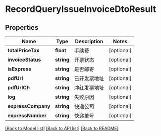# RecordQueryIssueInvoiceDtoResult

## Properties
Name | Type | Description | Notes
------------ | ------------- | ------------- | -------------
**totalPriceTax** | **float** | 手续费 | [optional] 
**invoiceStatus** | **string** | 开票状态 | [optional] 
**isExpress** | **string** | 是否邮寄 | [optional] 
**pdfUrl** | **string** | 已开发票地址 | [optional] 
**pdfUrlCh** | **string** | 冲红发票地址 | [optional] 
**log** | **string** | 失败原因 | [optional] 
**expressCompany** | **string** | 快递公司 | [optional] 
**expressNumber** | **string** | 快递单号 | [optional] 

[[Back to Model list]](../README.md#documentation-for-models) [[Back to API list]](../README.md#documentation-for-api-endpoints) [[Back to README]](../README.md)


